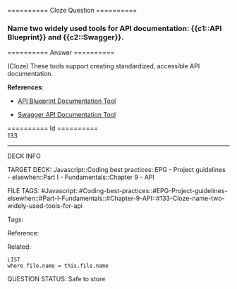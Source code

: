 ========== Cloze Question ==========

###  Name two widely used tools for API documentation: {{c1::API Blueprint}} and {{c2::Swagger}}.  

========== Answer ==========  

(Cloze) These tools support creating standardized, accessible API documentation.

**References**:

-   [API Blueprint Documentation Tool](https://apiblueprint.org/)

-   [Swagger API Documentation Tool](https://swagger.io/)

========== Id ==========  
133

---

DECK INFO

TARGET DECK: Javascript::Coding best practices::EPG - Project guidelines - elsewhen::Part I - Fundamentals::Chapter 9 - API

FILE TAGS: #Javascript::#Coding-best-practices::#EPG-Project-guidelines-elsewhen::#Part-I-Fundamentals::#Chapter-9-API::#133-Cloze-name-two-widely-used-tools-for-api

Tags:

Reference:

Related:

```dataview
LIST
where file.name = this.file.name
```

QUESTION STATUS: Safe to store
